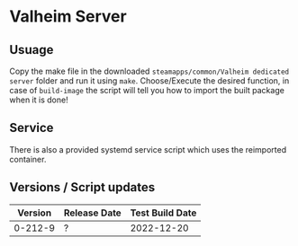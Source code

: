 # Valheim Server

## Usuage

Copy the make file in the downloaded `steamapps/common/Valheim dedicated server` folder and run it using `make`.
Choose/Execute the desired function, in case of `build-image` the script will tell you how to import the built package when it is done!

## Service

There is also a provided systemd service script which uses the reimported container.

## Versions / Script updates
 Version | Release Date | Test Build Date
 ---|---|---
 0-212-9 | ? | 2022-12-20

